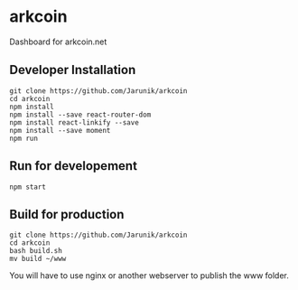 # arkcoin

Dashboard for arkcoin.net

## Developer Installation

```
git clone https://github.com/Jarunik/arkcoin
cd arkcoin
npm install
npm install --save react-router-dom
npm install react-linkify --save
npm install --save moment
npm run
```

## Run for developement

```
npm start
```

## Build for production

```
git clone https://github.com/Jarunik/arkcoin
cd arkcoin
bash build.sh
mv build ~/www
```

You will have to use nginx or another webserver to publish the www folder.
